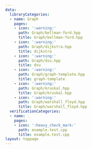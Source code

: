 ```yaml
---
data:
  libraryCategories:
  - name: Graph
    pages:
    - icon: ':warning:'
      path: Graph/bellman-ford.hpp
      title: Graph/bellman-ford.hpp
    - icon: ':warning:'
      path: Graph/dijkstra.hpp
      title: dijkstra
    - icon: ':warning:'
      path: Graph/dsu.hpp
      title: dsu
    - icon: ':warning:'
      path: Graph/graph-template.hpp
      title: graph-template
    - icon: ':warning:'
      path: Graph/kruskal.hpp
      title: Graph/kruskal.hpp
    - icon: ':warning:'
      path: Graph/warshall_floyd.hpp
      title: Graph/warshall_floyd.hpp
  verificationCategories:
  - name: .
    pages:
    - icon: ':heavy_check_mark:'
      path: example.test.cpp
      title: example.test.cpp
layout: toppage
---
```

